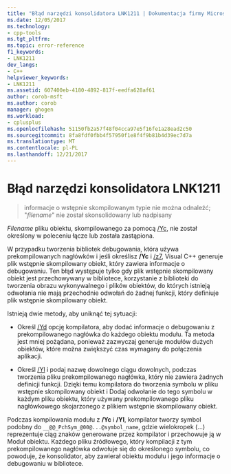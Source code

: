 ```yaml
---
title: "Błąd narzędzi konsolidatora LNK1211 | Dokumentacja firmy Microsoft"
ms.date: 12/05/2017
ms.technology:
- cpp-tools
ms.tgt_pltfrm: 
ms.topic: error-reference
f1_keywords:
- LNK1211
dev_langs:
- C++
helpviewer_keywords:
- LNK1211
ms.assetid: 607400eb-4180-4892-817f-eedfa628af61
author: corob-msft
ms.author: corob
manager: ghogen
ms.workload:
- cplusplus
ms.openlocfilehash: 51150fb2a57f48f04cca97e5f16fe1a28ead2c50
ms.sourcegitcommit: 8fa8fdf0fbb4f57950f1e8f4f9b81b4d39ec7d7a
ms.translationtype: MT
ms.contentlocale: pl-PL
ms.lasthandoff: 12/21/2017
---
```

# <a name="linker-tools-error-lnk1211"></a>Błąd narzędzi konsolidatora LNK1211

> informacje o wstępnie skompilowanym typie nie można odnaleźć; "*filename*" nie został skonsolidowany lub nadpisany

*Filename* pliku obiektu, skompilowanego za pomocą [/Yc](../../build/reference/yc-create-precompiled-header-file.md), nie został określony w poleceniu łącze lub została zastąpiona.

W przypadku tworzenia bibliotek debugowania, która używa prekompilowanych nagłówków i jeśli określisz **/Yc** i [/z7](../../build/reference/z7-zi-zi-debug-information-format.md), Visual C++ generuje plik wstępnie skompilowany obiekt, który zawiera informacje o debugowaniu. Ten błąd występuje tylko gdy plik wstępnie skompilowany obiekt jest przechowywany w bibliotece, korzystanie z biblioteki do tworzenia obrazu wykonywalnego i plików obiektów, do których istnieją odwołania nie mają przechodnie odwołań do żadnej funkcji, który definiuje plik wstępnie skompilowany obiekt.

Istnieją dwie metody, aby uniknąć tej sytuacji:

- Określ [/Yd](../../build/reference/yd-place-debug-information-in-object-file.md) opcję kompilatora, aby dodać informacje o debugowaniu z prekompilowanego nagłówka do każdego obiektu modułu. Ta metoda jest mniej pożądana, ponieważ zazwyczaj generuje modułów dużych obiektów, które można zwiększyć czas wymagany do połączenia aplikacji.

- Określ [/Yl](../../build/reference/yl-inject-pch-reference-for-debug-library.md) i podaj nazwę dowolnego ciągu dowolnych, podczas tworzenia pliku prekompilowanego nagłówka, który nie zawiera żadnych definicji funkcji. Dzięki temu kompilatora do tworzenia symbolu w pliku wstępnie skompilowany obiekt i Dodaj odwołanie do tego symbolu w każdym pliku obiektu, który używany prekompilowanego pliku nagłówkowego skojarzonego z plikiem wstępnie skompilowany obiekt.

Podczas kompilowania modułu z **/Yc** i **/Yl**, kompilator tworzy symbol podobny do `__@@_PchSym_@00@...@symbol_name`, gdzie wielokropek (...) reprezentuje ciąg znaków generowane przez kompilator i przechowuje ją w Moduł obiektu. Każdego pliku źródłowego, który kompilacji z tym prekompilowanego nagłówka odwołuje się do określonego symbolu, co powoduje, że konsolidator, aby zawierał obiektu modułu i jego informacje o debugowaniu w bibliotece.
